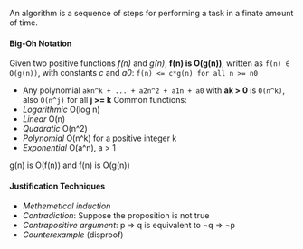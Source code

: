 An algorithm is a sequence of steps for performing a task in a finate amount of time.

#### Big-Oh Notation
Given two positive functions *f(n)* and *g(n)*, **f(n) is O(g(n))**, written as `f(n) ∈ O(g(n))`, with constants *c* and *a0*: `f(n) <= c*g(n) for all n >= n0`
- Any polynomial `akn^k + ... + a2n^2 + a1n + a0` with **ak > 0** is `O(n^k)`, also `O(n^j)` for all **j >= k**
Common functions:
- *Logarithmic* O(log n)
- *Linear* O(n)
- *Quadratic* O(n^2)
- *Polynomial* O(n^k) for a positive integer k
- *Exponential* O(a^n), a > 1

g(n) is O(f(n)) and f(n) is O(g(n))

#### Justification Techniques
- *Methemetical induction*
- *Contradiction*: Suppose the proposition is not true
- *Contrapositive argument*: p => q is equivalent to ¬q => ¬p
- *Counterexample* (disproof)